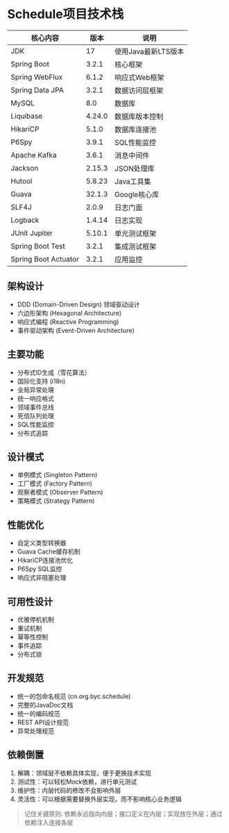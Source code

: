 # Schedule项目技术栈

|核心内容|版本|说明|
|-|-|-|
|JDK|17|使用Java最新LTS版本|
|Spring Boot|3.2.1|核心框架|
|Spring WebFlux|6.1.2|响应式Web框架|
|Spring Data JPA|3.2.1|数据访问层框架|
|MySQL|8.0|数据库|
|Liquibase|4.24.0|数据库版本控制|
|HikariCP|5.1.0|数据库连接池|
|P6Spy|3.9.1|SQL性能监控|
|Apache Kafka|3.6.1|消息中间件|
|Jackson|2.15.3|JSON处理库|
|Hutool|5.8.23|Java工具集|
|Guava|32.1.3|Google核心库|
|SLF4J|2.0.9|日志门面|
|Logback|1.4.14|日志实现|
|JUnit Jupiter|5.10.1|单元测试框架|
|Spring Boot Test|3.2.1|集成测试框架|
|Spring Boot Actuator|3.2.1|应用监控|

## 架构设计

- DDD (Domain-Driven Design) 领域驱动设计
- 六边形架构 (Hexagonal Architecture)
- 响应式编程 (Reactive Programming)
- 事件驱动架构 (Event-Driven Architecture)

## 主要功能

- 分布式ID生成（雪花算法）
- 国际化支持 (i18n)
- 全局异常处理
- 统一响应格式
- 领域事件总线
- 死信队列处理
- SQL性能监控
- 分布式追踪

## 设计模式

- 单例模式 (Singleton Pattern)
- 工厂模式 (Factory Pattern)
- 观察者模式 (Observer Pattern)
- 策略模式 (Strategy Pattern)

## 性能优化

- 自定义类型转换器
- Guava Cache缓存机制
- HikariCP连接池优化
- P6Spy SQL监控
- 响应式非阻塞处理

## 可用性设计

- 优雅停机机制
- 重试机制
- 幂等性控制
- 事件追踪
- 分布式锁

## 开发规范

- 统一的包命名规范 (cn.org.byc.schedule)
- 完整的JavaDoc文档
- 统一的编码规范
- REST API设计规范
- 异常处理规范

## 依赖倒置
1. 解耦：领域层不依赖具体实现，便于更换技术实现
2. 测试性：可以轻松Mock依赖，进行单元测试
3. 维护性：内层代码的修改不会影响外层
4. 灵活性：可以根据需要替换外层实现，而不影响核心业务逻辑
> 记住关键原则: 依赖永远指向内层；接口定义在内层；实现放在外层；通过依赖注入连接各层